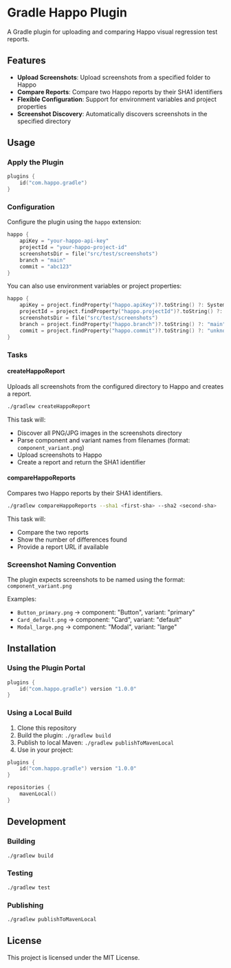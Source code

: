 # Gradle Happo Plugin

A Gradle plugin for uploading and comparing Happo visual regression test reports.

## Features

- **Upload Screenshots**: Upload screenshots from a specified folder to Happo
- **Compare Reports**: Compare two Happo reports by their SHA1 identifiers
- **Flexible Configuration**: Support for environment variables and project properties
- **Screenshot Discovery**: Automatically discovers screenshots in the specified directory

## Usage

### Apply the Plugin

```kotlin
plugins {
    id("com.happo.gradle")
}
```

### Configuration

Configure the plugin using the `happo` extension:

```kotlin
happo {
    apiKey = "your-happo-api-key"
    projectId = "your-happo-project-id"
    screenshotsDir = file("src/test/screenshots")
    branch = "main"
    commit = "abc123"
}
```

You can also use environment variables or project properties:

```kotlin
happo {
    apiKey = project.findProperty("happo.apiKey")?.toString() ?: System.getenv("HAPPO_API_KEY") ?: ""
    projectId = project.findProperty("happo.projectId")?.toString() ?: System.getenv("HAPPO_PROJECT_ID") ?: ""
    screenshotsDir = file("src/test/screenshots")
    branch = project.findProperty("happo.branch")?.toString() ?: "main"
    commit = project.findProperty("happo.commit")?.toString() ?: "unknown"
}
```

### Tasks

#### createHappoReport

Uploads all screenshots from the configured directory to Happo and creates a report.

```bash
./gradlew createHappoReport
```

This task will:

- Discover all PNG/JPG images in the screenshots directory
- Parse component and variant names from filenames (format: `component_variant.png`)
- Upload screenshots to Happo
- Create a report and return the SHA1 identifier

#### compareHappoReports

Compares two Happo reports by their SHA1 identifiers.

```bash
./gradlew compareHappoReports --sha1 <first-sha> --sha2 <second-sha>
```

This task will:

- Compare the two reports
- Show the number of differences found
- Provide a report URL if available

### Screenshot Naming Convention

The plugin expects screenshots to be named using the format: `component_variant.png`

Examples:

- `Button_primary.png` → component: "Button", variant: "primary"
- `Card_default.png` → component: "Card", variant: "default"
- `Modal_large.png` → component: "Modal", variant: "large"

## Installation

### Using the Plugin Portal

```kotlin
plugins {
    id("com.happo.gradle") version "1.0.0"
}
```

### Using a Local Build

1. Clone this repository
2. Build the plugin: `./gradlew build`
3. Publish to local Maven: `./gradlew publishToMavenLocal`
4. Use in your project:

```kotlin
plugins {
    id("com.happo.gradle") version "1.0.0"
}

repositories {
    mavenLocal()
}
```

## Development

### Building

```bash
./gradlew build
```

### Testing

```bash
./gradlew test
```

### Publishing

```bash
./gradlew publishToMavenLocal
```

## License

This project is licensed under the MIT License.
